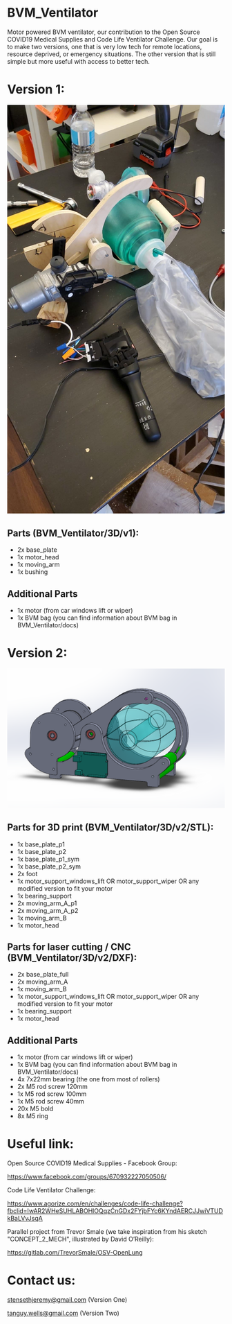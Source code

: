 # BVM_Ventilator
Motor powered BVM ventilator, our contribution to the Open Source COVID19 Medical Supplies and Code Life Ventilator Challenge. Our goal is to make two versions, one that is very low tech for remote locations, resource deprived, or emergency situations. The other version that is still simple but more useful with access to better tech.

# Version 1:

![img_v1](https://raw.githubusercontent.com/Dtanguy/BVM_Ventilator/master/img/protov1-img3.jpg)

## Parts (BVM_Ventilator/3D/v1):
- 2x base_plate
- 1x motor_head
- 1x moving_arm
- 1x bushing

## Additional Parts 
- 1x motor (from car windows lift or wiper)
- 1x BVM bag (you can find information about BVM bag in BVM_Ventilator/docs)

# Version 2:

![img_v2](https://raw.githubusercontent.com/Dtanguy/BVM_Ventilator/master/img/protov2-img1.png)

## Parts for 3D print (BVM_Ventilator/3D/v2/STL):
- 1x base_plate_p1
- 1x base_plate_p2
- 1x base_plate_p1_sym
- 1x base_plate_p2_sym
- 2x foot
- 1x motor_support_windows_lift OR motor_support_wiper OR any modified version to fit your motor
- 1x bearing_support
- 2x moving_arm_A_p1
- 2x moving_arm_A_p2
- 1x moving_arm_B
- 1x motor_head

## Parts for laser cutting / CNC (BVM_Ventilator/3D/v2/DXF):
- 2x base_plate_full
- 2x moving_arm_A
- 1x moving_arm_B
- 1x motor_support_windows_lift OR motor_support_wiper OR any modified version to fit your motor
- 1x bearing_support
- 1x motor_head

## Additional Parts 
- 1x motor (from car windows lift or wiper)
- 1x BVM bag (you can find information about BVM bag in BVM_Ventilator/docs)
- 4x 7x22mm bearing (the one from most of rollers)
- 2x M5 rod screw 120mm
- 1x M5 rod screw 100mm
- 1x M5 rod screw 40mm
- 20x M5 bold
- 8x M5 ring

# Useful link:

Open Source COVID19 Medical Supplies - Facebook Group:

https://www.facebook.com/groups/670932227050506/

Code Life Ventilator Challenge:

https://www.agorize.com/en/challenges/code-life-challenge?fbclid=IwAR2WHeSUHLABOHlOQqzCnGDx2FYjbFYc6KYndAERCJJwiVTUDkBaLVvJsqA

Parallel project from Trevor Smale (we take inspiration from his sketch "CONCEPT_2_MECH", illustrated by David O’Reilly):

https://gitlab.com/TrevorSmale/OSV-OpenLung


# Contact us:
stensethjeremy@gmail.com 	(Version One)

tanguy.wells@gmail.com	    (Version Two)